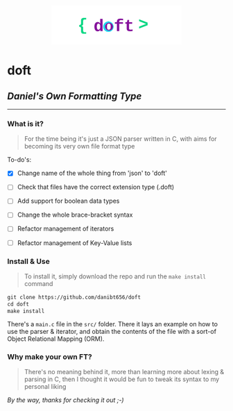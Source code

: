 <div style='text-align: center;' align='center'>
    <img style='max-width: 300px;' src='logo.png'/>
</div>

# doft
## *Daniel's Own Formatting Type*

***

### What is it?

> For the time being it's just a JSON parser written in C, with aims for becoming its very own file format type

To-do's:

- [X] Change name of the whole thing from 'json' to 'doft'

- [ ] Check that files have the correct extension type (.doft)

- [ ] Add support for boolean data types

- [ ] Change the whole brace-bracket syntax

- [ ] Refactor management of iterators

- [ ] Refactor management of Key-Value lists

### Install & Use

> To install it, simply download the repo and run the `make install` command

```
git clone https://github.com/danibt656/doft
cd doft
make install
```

There's a `main.c` file in the `src/` folder. There it lays an example on how to use the parser & iterator, and obtain the contents of the file with a sort-of Object Relational Mapping (ORM).

### Why make your own FT?

> There's no meaning behind it, more than learning more about lexing & parsing in C, then I thought it would be fun to tweak its syntax to my personal liking

*By the way, thanks for checking it out ;-)*
